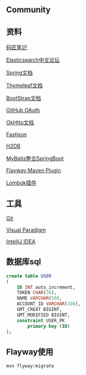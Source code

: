 ## Community

## 资料
[码匠笔记](https://www.bilibili.com/video/BV1Zb41137X2)

[Elasticsearch中文论坛](https://elasticsearch.cn)

[Spring文档](https://spring.io/guides)

[Thymeleaf文档](https://spring.io/guides/gs/serving-web-content)

[BootStrap文档](https://v3.bootcss.com/getting-started)
 
[GitHub OAuth](https://developer.github.com/apps/building-oauth-apps/creating-an-oauth-app/)

[OkHttp文档](https://square.github.io/okhttp)

[Fastjson](https://github.com/alibaba/fastjson)

[H2DB](http://www.h2database.com/html/quickstart.html)

[MyBatis整合SpringBoot](http://mybatis.org/spring-boot-starter/mybatis-spring-boot-autoconfigure/)

[Flayway Maven Plugin](https://flywaydb.org/getstarted/firststeps/maven)

[Lombok插件](https://projectlombok.org/features/all)

## 工具
[Git](https://git-scm.com/downloads)

[Visual Paradigm](https://www.visual-paradigm.com/cn/download/community.jsp)

[IntelliJ IDEA](https://www.jetbrains.com/idea/download)

## 数据库sql
```sql
create table USER
(
	ID INT auto_increment,
	TOKEN CHAR(36),
	NAME VARCHAR(50),
	ACCOUNT_ID VARCHAR(100),
	GMT_CREAT BIGINT,
	GMT_MODIFIED BIGINT,
	constraint USER_PK
		primary key (ID)
);
```
## Flayway使用
```bash
mvn flyway:migrate
```


